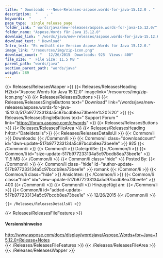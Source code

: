 ```yaml
---
title: " Downloads ---Neue-Releases-aspose.words-for-java-15.12.0 . "
description:  "    . " 
keywords:  "    . " 
page_type:  single_release_page
folder_link: " words/java/new-releases/aspose.words-for-java-15.12.0/"
folder_name: "Aspose.Words für Java 15.12.0"
download_link: " /words/java/new-releases/aspose.words-for-java-15.12.0/517b977233134a5c97bcdb8ea73bee1e"
download_text: " Download"
Intro_text: "Es enthält die Version Aspose.Words für Java 15.12.0."
image_link: "/resources/img/zip-icon.png"
download_count: "   12/26/2015  Downloads: 925  Views: 400"
file_size: "  File Size: 11.5 MB "
parent_path: "words/java"
section_parent_path: "words/java"
weight: 289
---
```


{{< Releases/ReleasesWapper >}}
  {{< Releases/ReleasesHeading H2txt="Aspose.Words für Java 15.12.0" imagelink="/resources/img/zip-icon.png">}}
  {{< Releases/ReleasesButtons >}}
    {{< Releases/ReleasesSingleButtons text=" Download" link="/words/java/new-releases/aspose.words-for-java-15.12.0/517b977233134a5c97bcdb8ea73bee1e%20%20" >}}
    {{< Releases/ReleasesSingleButtons text=" Support Forum " link="https://forum.aspose.com/c/words" >}}
  {{< Releases/ReleasesButtons >}}
  {{< Releases/ReleasesFileArea >}}
    {{< Releases/ReleasesHeading h4txt="Dateidetails">}}
    {{< Releases/ReleasesDetailsUl >}}
            {{< Common/li >}} Downloads: {{< /Common/li >}}
      {{< Common/li class="downloadcount" id="dwn-update-517b977233134a5c97bcdb8ea73bee1e" >}} 925 {{< /Common/li >}}
      {{< Common/li >}} Dateigröße: {{< /Common/li >}}
      {{< Common/li id="size-update-517b977233134a5c97bcdb8ea73bee1e" >}} 11.5 MB {{< /Common/li >}} 
      {{< Common/li  class="hide" >}} Posted By: {{< /Common/li >}} 
      {{< Common/li class="hide" id="author-update-517b977233134a5c97bcdb8ea73bee1e" >}} romank {{< /Common/li >}}
      {{< Common/li class="hide" >}} Ansichten: {{< /Common/li >}}
      {{< Common/li class="hide" id="view-update-517b977233134a5c97bcdb8ea73bee1e" >}} 400 {{< /Common/li >}}
      {{< Common/li >}} Hinzugefügt am: {{< /Common/li >}}
      {{< Common/li id="added-update-517b977233134a5c97bcdb8ea73bee1e" >}} 12/26/2015 {{< /Common/li >}} 

    {{< /Releases/ReleasesDetailsUl >}}

  {{< Releases/ReleasesFileFeatures >}}
      <h4>Versionshinweise</h4><div> <a href="http://www.aspose.com/docs/display/wordsjava/Aspose.Words+for+Java+15.12.0+Release+Notes">http://www.aspose.com/docs/display/wordsjava/Aspose.Words+for+Java+15.12.0+Release+Notes</a></div>
  {{< /Releases/ReleasesFileFeatures >}}
 {{< /Releases/ReleasesFileArea >}}
{{< /Releases/ReleasesWapper >}}



